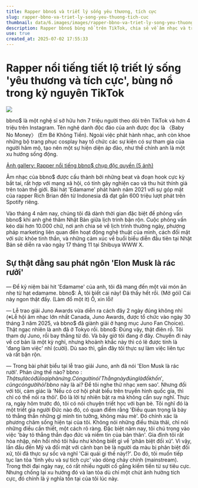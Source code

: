 ```yaml
---
title: Rapper bbno$ và triết lý sống yêu thương, tích cực
slug: rapper-bbno-va-triet-ly-song-yeu-thuong-tich-cuc
thumbnail: data/6.images/images/rapper-bbno-va-triet-ly-song-yeu-thuong-tich-cuc.webp
description: Rapper bbno$ bùng nổ trên TikTok, chia sẻ về âm nhạc và triết lý yêu thương, tích cực trong phỏng vấn tại Nhật Bản.
use: true
created_at: 2025-07-02 17:55:33
---
```


# Rapper nổi tiếng tiết lộ triết lý sống 'yêu thương và tích cực', bùng nổ trong kỷ nguyên TikTok

![](/images/20250702-00043115-rolling-000-1-view.webp)

bbno$ là một nghệ sĩ sở hữu hơn 7 triệu người theo dõi trên TikTok và hơn 4 triệu trên Instagram. Tên nghệ danh độc đáo của anh được đọc là 〈Baby No Money〉 (Em Bé Không Tiền). Ngoài việc phát hành nhạc, anh còn khoe những bộ trang phục cosplay hay tổ chức các sự kiện có sự tham gia của người hâm mộ, tạo nên một sự hiện diện áp đảo, như thể chính anh là một xu hướng sống động.

[Ảnh gallery: Rapper nổi tiếng bbno$ chụp độc quyền (5 ảnh)](https://rollingstonejapan.com/articles/gallery/43115)

Âm nhạc của bbno$ được cấu thành bởi những beat và đoạn hook cực kỳ bắt tai, rất hợp với mạng xã hội, có tính gây nghiện cao và thu hút thính giả trên toàn thế giới. Bài hát 'Edamame' phát hành năm 2021 với sự góp mặt của rapper Rich Brian đến từ Indonesia đã đạt gần 600 triệu lượt phát trên Spotify riêng.

Vào tháng 4 năm nay, chúng tôi đã dành thời gian đặc biệt để phỏng vấn bbno$ khi anh ghé thăm Nhật Bản giữa lịch trình bận rộn. Cuộc phỏng vấn kéo dài hơn 10.000 chữ, nơi anh chia sẻ về lịch trình thường ngày, phương pháp marketing liên quan đến hoạt động nghệ thuật của mình, cách đối mặt với sức khỏe tinh thần, và những cảm xúc về buổi biểu diễn đầu tiên tại Nhật Bản sẽ diễn ra vào ngày 17 tháng 11 tại Shibuya WWW X.

## Sự thật đằng sau phát ngôn 'Elon Musk là rác rưởi'

— Để kỷ niệm bài hit 'Edamame' của anh, tôi đã mang đến một vài món ăn nhẹ từ hạt edamame.
bbno$: À, tôi biết cái này! Đã thấy hết rồi. (Mở gói) Cái này ngon thật đấy. (Làm đổ một ít) Ồ, xin lỗi!

— Lễ trao giải Juno Awards vừa diễn ra cách đây 2 ngày đúng không nhỉ (※Lễ hội âm nhạc lớn nhất Canada, Juno Awards, được tổ chức vào ngày 30 tháng 3 năm 2025, và bbno$ đã giành giải ở hạng mục Juno Fan Choice). Thật ngạc nhiên là anh đã ở Tokyo rồi.
bbno$: Đúng vậy, thật điên rồ. Tôi tham dự Juno, rồi bay thẳng từ đó. Và bây giờ tôi đang ở đây. Chuyến đi này về cơ bản là một kỳ nghỉ, nhưng khoảnh khắc này thì có lẽ được tính là 'đang làm việc' nhỉ (cười). Dù sao thì, gần đây tôi thực sự làm việc liên tục và rất bận rộn.

— Trong bài phát biểu tại lễ trao giải Juno, anh đã nói 'Elon Musk là rác rưởi'. Phản ứng thế nào?
bbno$: Thật sự là có đủ loại phản ứng. Có người nói 'Thằng này đúng là đồ khốn', cũng có người hỏi 'bbno$ này là ai? Để tôi nghe thử nhạc xem sao'. Nhưng đối với tôi, cảm giác là 'Nếu có cơ hội phát biểu trên truyền hình quốc gia, thì chỉ có thể nói ra thôi'. Đó là lời tự nhiên bật ra mà không cần suy nghĩ. Thực ra, ngày hôm trước đó, tôi có nói chuyện triết học với bạn bè. Tôi nghĩ đó là một triết gia người Đức nào đó, có quan điểm rằng 'Điều quan trọng là bày tỏ thẳng thắn những gì mình tin tưởng, không màu mè'. Đó chính xác là phương châm sống hiện tại của tôi. Không nói những điều thừa thãi, chỉ nói những điều cần thiết, một cách rõ ràng. Đặc biệt năm nay, tôi chú trọng vào việc 'bày tỏ thẳng thắn đạo đức và niềm tin của bản thân'. Gia đình tôi rất hòa nhập, nên hồi nhỏ tôi hầu như không biết gì về 'phân biệt đối xử'. Vì vậy, lần đầu đến Mỹ và đối mặt với cảnh bạn bè là người da màu bị phân biệt đối xử, tôi đã thực sự sốc và nghĩ 'Cái quái gì thế này!?'. Do đó, tôi muốn tiếp tục lan tỏa 'tình yêu và sự tích cực' vào dòng chảy chính (mainstream). Trong thời đại ngày nay, có rất nhiều người cố gắng kiếm tiền từ sự tiêu cực. Nhưng chống lại xu hướng đó và lan tỏa dù chỉ một chút ảnh hưởng tích cực, đó chính là ý nghĩa tồn tại của tôi lúc này.